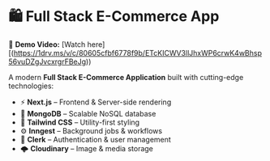 # 🛍️ Full Stack E-Commerce App  

🎥 **Demo Video:** [Watch here][(https://1drv.ms/v/c/80605cfbf6778f9b/ETcKICWV3llJhxWP6crwK4wBhsp56vuDZgJvcxrgrFBeJg))  

A modern **Full Stack E-Commerce Application** built with cutting-edge technologies:

- ⚡ **Next.js** – Frontend & Server-side rendering  
- 🍃 **MongoDB** – Scalable NoSQL database  
- 🎨 **Tailwind CSS** – Utility-first styling  
- ⚙️ **Inngest** – Background jobs & workflows  
- 🔐 **Clerk** – Authentication & user management  
- 🌩️ **Cloudinary** – Image & media storage  





